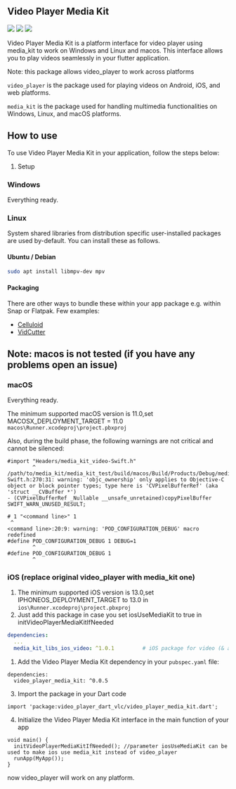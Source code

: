 ## Video Player Media Kit

<a target="blank" href="https://pub.dev/packages/video_player_media_kit"><img src="https://img.shields.io/pub/v/video_player_media_kit?include_prereleases&style=flat-square"/></a>
<img src="https://img.shields.io/github/last-commit/zezo357/video_player_media_kit/master?style=flat-square"/>
<img src="https://img.shields.io/github/license/zezo357/video_player_media_kit?style=flat-square"/>

Video Player Media Kit is a platform interface for video player using media_kit to work on Windows and Linux and macos. This interface allows you to play videos seamlessly in your flutter application.

Note: this package allows video_player to work across platforms

`video_player` is the package used for playing videos on Android, iOS, and web platforms.

`media_kit` is the package used for handling multimedia functionalities on Windows, Linux, and macOS platforms.

## How to use
To use Video Player Media Kit in your application, follow the steps below:

1. Setup

### Windows

Everything ready.

### Linux

System shared libraries from distribution specific user-installed packages are used by-default. You can install these as follows.

#### Ubuntu / Debian

```bash
sudo apt install libmpv-dev mpv
```

#### Packaging

There are other ways to bundle these within your app package e.g. within Snap or Flatpak. Few examples:

- [Celluloid](https://github.com/celluloid-player/celluloid/blob/master/flatpak/io.github.celluloid_player.Celluloid.json)
- [VidCutter](https://github.com/ozmartian/vidcutter/tree/master/_packaging)


## Note: macos is not tested (if you have any problems open an issue)
### macOS

Everything ready.


The minimum supported macOS version is 11.0,set MACOSX_DEPLOYMENT_TARGET = 11.0 `macos\Runner.xcodeproj\project.pbxproj`

Also, during the build phase, the following warnings are not critical and cannot be silenced:

```log
#import "Headers/media_kit_video-Swift.h"
        ^
/path/to/media_kit/media_kit_test/build/macos/Build/Products/Debug/media_kit_video/media_kit_video.framework/Headers/media_kit_video-Swift.h:270:31: warning: 'objc_ownership' only applies to Objective-C object or block pointer types; type here is 'CVPixelBufferRef' (aka 'struct __CVBuffer *')
- (CVPixelBufferRef _Nullable __unsafe_unretained)copyPixelBuffer SWIFT_WARN_UNUSED_RESULT;
```

```log
# 1 "<command line>" 1
 ^
<command line>:20:9: warning: 'POD_CONFIGURATION_DEBUG' macro redefined
#define POD_CONFIGURATION_DEBUG 1 DEBUG=1 
        ^
#define POD_CONFIGURATION_DEBUG 1
        ^
```


### iOS (replace original video_player with media_kit one)

1. The minimum supported iOS version is 13.0,set IPHONEOS_DEPLOYMENT_TARGET to 13.0 in `ios\Runner.xcodeproj\project.pbxproj`
2. Just add this package in case you set iosUseMediaKit to true in initVideoPlayerMediaKitIfNeeded

```yaml
dependencies:
  ...
  media_kit_libs_ios_video: ^1.0.1         # iOS package for video (& audio) native libraries.
```


1. Add the Video Player Media Kit dependency in your `pubspec.yaml` file:

```
dependencies:
  video_player_media_kit: ^0.0.5
```

3.  Import the package in your Dart code
```
import 'package:video_player_dart_vlc/video_player_media_kit.dart';
```

4.  Initialize the Video Player Media Kit interface in the main function of your app

```
void main() {
  initVideoPlayerMediaKitIfNeeded(); //parameter iosUseMediaKit can be used to make ios use media_kit instead of video_player
  runApp(MyApp());
}
```

now video_player will work on any platform.


